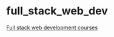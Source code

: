 # full_stack_web_dev
[Full stack web development courses](https://www.coursera.org/specializations/full-stack)
